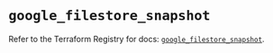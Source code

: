 # `google_filestore_snapshot`

Refer to the Terraform Registry for docs: [`google_filestore_snapshot`](https://registry.terraform.io/providers/hashicorp/google/6.29.0/docs/resources/filestore_snapshot).
